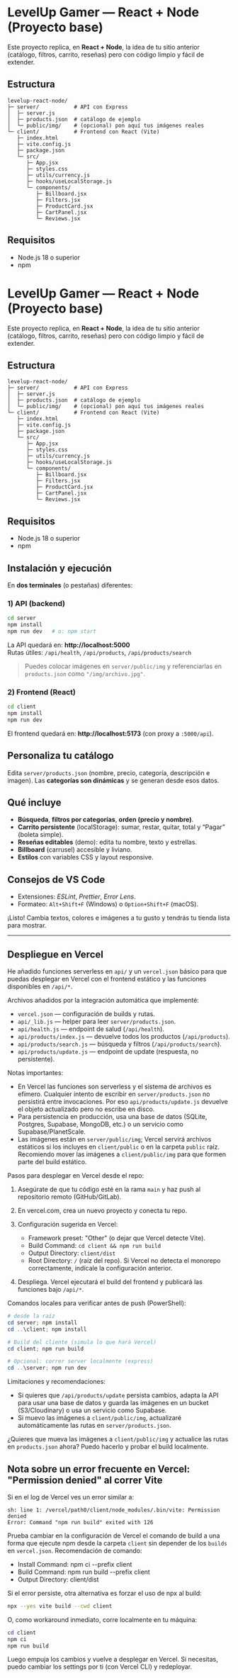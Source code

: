 # LevelUp Gamer — React + Node (Proyecto base)

Este proyecto replica, en **React + Node**, la idea de tu sitio anterior (catálogo, filtros, carrito, reseñas) pero con código limpio y fácil de extender.

## Estructura
```
levelup-react-node/
├─ server/           # API con Express
│  ├─ server.js
│  ├─ products.json  # catálogo de ejemplo
│  └─ public/img/    # (opcional) pon aquí tus imágenes reales
└─ client/           # Frontend con React (Vite)
   ├─ index.html
   ├─ vite.config.js
   ├─ package.json
   └─ src/
      ├─ App.jsx
      ├─ styles.css
      ├─ utils/currency.js
      ├─ hooks/useLocalStorage.js
      └─ components/
         ├─ Billboard.jsx
         ├─ Filters.jsx
         ├─ ProductCard.jsx
         ├─ CartPanel.jsx
         └─ Reviews.jsx
```

## Requisitos
- Node.js 18 o superior
- npm

# LevelUp Gamer — React + Node (Proyecto base)

Este proyecto replica, en **React + Node**, la idea de tu sitio anterior (catálogo, filtros, carrito, reseñas) pero con código limpio y fácil de extender.

## Estructura

```
levelup-react-node/
├─ server/           # API con Express
│  ├─ server.js
│  ├─ products.json  # catálogo de ejemplo
│  └─ public/img/    # (opcional) pon aquí tus imágenes reales
└─ client/           # Frontend con React (Vite)
   ├─ index.html
   ├─ vite.config.js
   ├─ package.json
   └─ src/
      ├─ App.jsx
      ├─ styles.css
      ├─ utils/currency.js
      ├─ hooks/useLocalStorage.js
      └─ components/
         ├─ Billboard.jsx
         ├─ Filters.jsx
         ├─ ProductCard.jsx
         ├─ CartPanel.jsx
         └─ Reviews.jsx
```

## Requisitos

- Node.js 18 o superior
- npm

## Instalación y ejecución

En **dos terminales** (o pestañas) diferentes:

### 1) API (backend)

```bash
cd server
npm install
npm run dev   # o: npm start
```

La API quedará en: **http://localhost:5000**  
Rutas útiles: `/api/health`, `/api/products`, `/api/products/search`

> Puedes colocar imágenes en `server/public/img` y referenciarlas en `products.json` como `"/img/archivo.jpg"`.

### 2) Frontend (React)

```bash
cd client
npm install
npm run dev
```

El frontend quedará en: **http://localhost:5173** (con proxy a `:5000/api`).

## Personaliza tu catálogo

Edita `server/products.json` (nombre, precio, categoría, descripción e imagen). Las **categorías son dinámicas** y se generan desde esos datos.

## Qué incluye

- **Búsqueda**, **filtros por categorías**, **orden (precio y nombre)**.
- **Carrito persistente** (localStorage): sumar, restar, quitar, total y “Pagar” (boleta simple).
- **Reseñas editables** (demo): edita tu nombre, texto y estrellas.
- **Billboard** (carrusel) accesible y liviano.
- **Estilos** con variables CSS y layout responsive.

## Consejos de VS Code

- Extensiones: *ESLint*, *Prettier*, *Error Lens*.
- Formateo: `Alt+Shift+F` (Windows) o `Option+Shift+F` (macOS).

¡Listo! Cambia textos, colores e imágenes a tu gusto y tendrás tu tienda lista para mostrar.

---

## Despliegue en Vercel

He añadido funciones serverless en `api/` y un `vercel.json` básico para que puedas desplegar en Vercel con el frontend estático y las funciones disponibles en `/api/*`.

Archivos añadidos por la integración automática que implementé:

- `vercel.json` — configuración de builds y rutas.
- `api/_lib.js` — helper para leer `server/products.json`.
- `api/health.js` — endpoint de salud (`/api/health`).
- `api/products/index.js` — devuelve todos los productos (`/api/products`).
- `api/products/search.js` — búsqueda y filtros (`/api/products/search`).
- `api/products/update.js` — endpoint de update (respuesta, no persistente).

Notas importantes:

- En Vercel las funciones son serverless y el sistema de archivos es efímero. Cualquier intento de escribir en `server/products.json` no persistirá entre invocaciones. Por eso `api/products/update.js` devuelve el objeto actualizado pero no escribe en disco.
- Para persistencia en producción, usa una base de datos (SQLite, Postgres, Supabase, MongoDB, etc.) o un servicio como Supabase/PlanetScale.
- Las imágenes están en `server/public/img`; Vercel servirá archivos estáticos si los incluyes en `client/public` o en la carpeta `public` raíz. Recomiendo mover las imágenes a `client/public/img` para que formen parte del build estático.

Pasos para desplegar en Vercel desde el repo:

1. Asegúrate de que tu código esté en la rama `main` y haz push al repositorio remoto (GitHub/GitLab).

2. En vercel.com, crea un nuevo proyecto y conecta tu repo.

3. Configuración sugerida en Vercel:
   - Framework preset: "Other" (o dejar que Vercel detecte Vite).
   - Build Command: `cd client && npm run build`
   - Output Directory: `client/dist`
   - Root Directory: `/` (raíz del repo). Si Vercel no detecta el monorepo correctamente, indícale la configuración anterior.

4. Despliega. Vercel ejecutará el build del frontend y publicará las funciones bajo `/api/*`.

Comandos locales para verificar antes de push (PowerShell):

```powershell
# desde la raíz
cd server; npm install
cd ..\client; npm install

# Build del cliente (simula lo que hará Vercel)
cd client; npm run build

# Opcional: correr server localmente (express)
cd ..\server; npm run dev
```

Limitaciones y recomendaciones:

- Si quieres que `/api/products/update` persista cambios, adapta la API para usar una base de datos y guarda las imágenes en un bucket (S3/Cloudinary) o usa un servicio como Supabase.
- Si muevo las imágenes a `client/public/img`, actualizaré automáticamente las rutas en `server/products.json`.

¿Quieres que mueva las imágenes a `client/public/img` y actualice las rutas en `products.json` ahora? Puedo hacerlo y probar el build localmente.

## Nota sobre un error frecuente en Vercel: "Permission denied" al correr Vite

Si en el log de Vercel ves un error similar a:

```
sh: line 1: /vercel/path0/client/node_modules/.bin/vite: Permission denied
Error: Command "npm run build" exited with 126
```

Prueba cambiar en la configuración de Vercel el comando de build a una forma que ejecute npm desde la carpeta `client` sin depender de los `builds` en `vercel.json`. Recomendación de comando:

- Install Command: npm ci --prefix client
- Build Command: npm run build --prefix client
- Output Directory: client/dist

Si el error persiste, otra alternativa es forzar el uso de npx al build:

```bash
npx --yes vite build --cwd client
```

O, como workaround inmediato, corre localmente en tu máquina:

```powershell
cd client
npm ci
npm run build
```

Luego empuja los cambios y vuelve a desplegar en Vercel. Si necesitas, puedo cambiar los settings por ti (con Vercel CLI) y redeployar.
